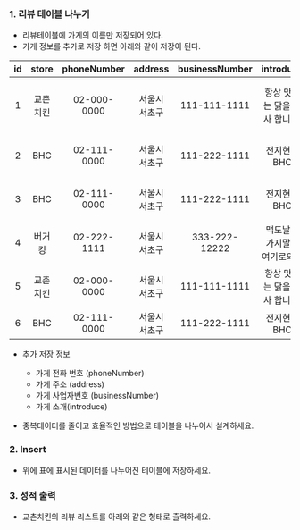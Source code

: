 ### 1. 리뷰 테이블 나누기 

* 리뷰테이블에 가게의 이름만 저장되어 있다. 
* 가게 정보를 추가로 저장 하면 아래와 같이 저장이 된다. 

| id | store | phoneNumber | address | businessNumber | introduce |menu | userName | point | review | 
|:---:|:---:|:---:|:---:|:---:|:---:|:---:|:---:|:---:|:---:|
|1| 교촌치킨 | 02-000-0000 | 서울시 서초구 | 111-111-1111 | 항상 맛있는 닭을 선사 합니다. | 오리지날 콤보 | 이병헌 | 4.5 | 콤보는 항상 진리입니다. |
|2| BHC | 02-111-0000 | 서울시 서초구 | 111-222-1111 | 전지현씨 BHC | 핫후라이드 | 전지현 | 5 | NULL |
|3| BHC | 02-111-0000 | 서울시 서초구 | 111-222-1111 | 전지현씨 BHC |뿌링클 | 이정재 | 3.5 | 내가 뿌링끌 상인가? |
|4| 버거킹 | 02-222-1111 | 서울시 서초구 | 333-222-12222 | 맥도날드 가지말고 여기로와요 |와퍼세트 | 이병헌 | 4.0 | 패티 너무 좋아요 |
|5| 교촌치킨 | 02-000-0000 | 서울시 서초구 | 111-111-1111 | 항상 맛있는 닭을 선사 합니다. |오리지날 콤보 | 맛있으면짖는개 | 4.5 | 왈왈왈!! 왈왈! |
|6| BHC | 02-111-0000 | 서울시 서초구 | 111-222-1111 | 전지현씨 BHC | 뿌링클 | 전지현 | 5 | NULL |

* 추가 저장 정보 
    * 가게 전화 번호 (phoneNumber) 
    * 가게 주소 (address)
    * 가게 사업자번호 (businessNumber)
    * 가게 소개(introduce)

* 중복데이터를 줄이고 효율적인 방법으로 테이블을 나누어서 설계하세요.

### 2. Insert 

* 위에 표에 표시된 데이터를 나누어진 테이블에 저장하세요. 


### 3. 성적 출력

* 교촌치킨의 리뷰 리스트를 아래와 같은 형태로 출력하세요. 
